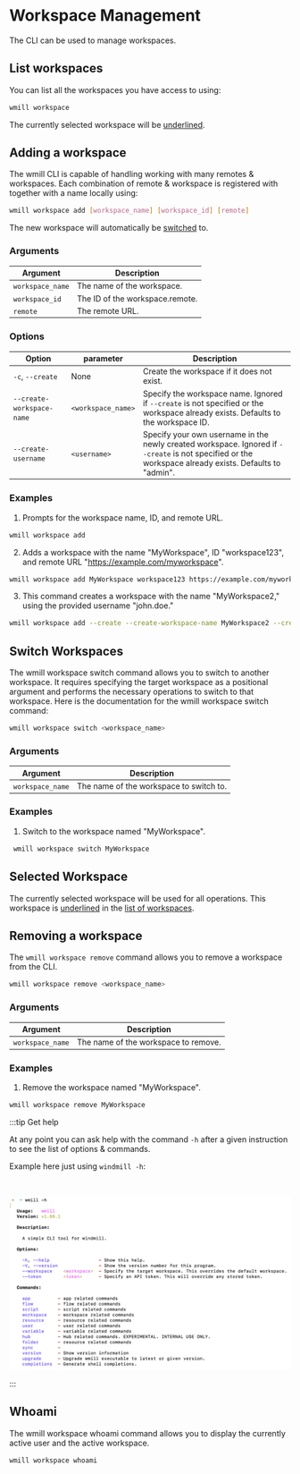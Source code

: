 # Workspace Management

The CLI can be used to manage workspaces.

## List workspaces

You can list all the workspaces you have access to using:

```bash
wmill workspace
```

The currently selected workspace will be <ins>underlined</ins>.

## Adding a workspace

The wmill CLI is capable of handling working with many remotes & workspaces.
Each combination of remote & workspace is registered with together with a name
locally using:

```bash
wmill workspace add [workspace_name] [workspace_id] [remote]
```

The new workspace will automatically be [switched](#switching-selection) to.

### Arguments

| Argument         | Description                     |
| ---------------- | ------------------------------- |
| `workspace_name` | The name of the workspace.      |
| `workspace_id`   | The ID of the workspace.remote. |
| `remote`         | The remote URL.                 |

### Options

| Option                    | parameter          | Description                                                                                                                                            |
| ------------------------- | ------------------ | ------------------------------------------------------------------------------------------------------------------------------------------------------ |
| `-c`, `--create`          | None               | Create the workspace if it does not exist.                                                                                                             |
| `--create-workspace-name` | `<workspace_name>` | Specify the workspace name. Ignored if `--create` is not specified or the workspace already exists. Defaults to the workspace ID.                      |
| `--create-username`       | `<username>`       | Specify your own username in the newly created workspace. Ignored if `--create` is not specified or the workspace already exists. Defaults to "admin". |

### Examples

1. Prompts for the workspace name, ID, and remote URL.

```bash
wmill workspace add
```

2. Adds a workspace with the name "MyWorkspace", ID "workspace123", and remote URL "https://example.com/myworkspace".

```bash
wmill workspace add MyWorkspace workspace123 https://example.com/myworkspace
```

3. This command creates a workspace with the name "MyWorkspace2," using the provided username "john.doe."

```bash
wmill workspace add --create --create-workspace-name MyWorkspace2 --create-username john.doe
```

## Switch Workspaces

The wmill workspace switch command allows you to switch to another workspace. It requires specifying the target workspace as a positional argument and performs the necessary operations to switch to that workspace. Here is the documentation for the wmill workspace switch command:

```bash
wmill workspace switch <workspace_name>
```

### Arguments

| Argument         | Description                             |
| ---------------- | --------------------------------------- |
| `workspace_name` | The name of the workspace to switch to. |

### Examples

1. Switch to the workspace named "MyWorkspace".

```bash
 wmill workspace switch MyWorkspace
```

## Selected Workspace

The currently selected workspace will be used for all operations. This workspace
is <ins>underlined</ins> in the [list of workspaces](#list-workspaces).

## Removing a workspace

The `wmill workspace remove` command allows you to remove a workspace from the CLI.

```bash
wmill workspace remove <workspace_name>
```

### Arguments

| Argument         | Description                          |
| ---------------- | ------------------------------------ |
| `workspace_name` | The name of the workspace to remove. |

### Examples

1. Remove the workspace named "MyWorkspace".

```bash
wmill workspace remove MyWorkspace
```

:::tip Get help

At any point you can ask help with the command `-h` after a given instruction to see the list of options & commands.

Example here just using `windmill -h`:

<br/>

![CLI help](./cli_help.png)

:::

## Whoami

The wmill workspace whoami command allows you to display the currently active user and the active workspace.

```bash
wmill workspace whoami
```
